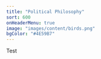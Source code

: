```yaml
---
title: "Political Philosophy"
sort: 600
onHeaderMenu: true
image: "images/content/birds.png"
bgColor: "#4E59B7"
---
```


Test